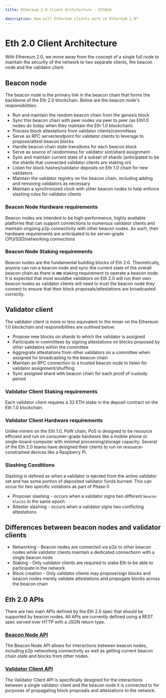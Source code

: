 ```yaml
---
title: Ethereum 2.0 Client Architecture - EthHub

description: How will Ethereum clients work in Ethereum 2.0?
---
```


# Eth 2.0 Client Architecture

With Ethereum 2.0, we move away from the concept of a single full node to maintain the security of the network to two separate clients, the beacon node and the validator client.

## Beacon node

The beacon node is the primary link in the beacon chain that forms the backbone of the Eth 2.0 blockchain.  Below are the beacon node's responsibilities:

* Run and maintain the random beacon chain from the genesis block
* Sync this beacon chain with peer nodes via peer to peer (as Eth1.0 nodes do today when they maintain the Eth 1.0 blockchain)
* Process block attestations from validator clients/committees
* Serve as RPC server/endpoint for validator clients to leverage to propose/attest beacon blocks
* Handle beacon chain state transitions for each beacon block
* Serve as source of randomness for validator slot/shard assignment
* Sync and maintain current state of a subset of shards (anticipated to be the shards that connected validator clients are staking on)
* Listen for block hashes/validator deposits on Eth 1.0 chain for new validators
* Maintain the validator registry on the beacon chain, including adding and removing validators as necessary
* Maintain a synchronized clock with other beacon nodes to help enforce slashing rules for validator clients

### Beacon Node Hardware requirements

Beacon nodes are intended to be high-performance, highly available platforms that can support connections to numerous validator clients and maintain ongoing p2p connectivity with other beacon nodes.  As such, their hardware requirements are anticipated to be server-grade CPU/SSD/networking connections

### Beacon Node Staking requirements

Beacon nodes are the fundamental building blocks of Eth 2.0. Theoretically, anyone can run a beacon node and sync the current state of the overall beacon chain as there is ***no*** staking requirement to operate a beacon node.  It is expected that most wouldbe validators on Eth 2.0 will run their own beacon nodes as validator clients will need to trust the beacon node they connect to ensure that their block proposals/attestations are broadcasted correctly.

## Validator client

The validator client is more or less equivalent to the miner on the Ethereum 1.0 blockchain and responsibilities are outlined below:

* Propose new blocks on shards to which the validator is assigned
* Participate in committees by signing attestations on blocks proposed by other validators within the committee
* Aggregrate attestations from other validators on a committee when assigned for broadcasting to the beacon chain
* Maintain an RPC connection to a trusted beacon node to listen for validator assignment/shuffling
* Sync assigned shard with beacon chain for each proof of custody period

### Validator Client Staking requirements

Each validator client requires a 32 ETH stake in the deposit contract on the Eth 1.0 blockchain.

### Validator Client Hardware requirements

Unlike miners on the Eth 1.0, PoW chain, PoS is designed to be resource efficient and run on consumer-grade hardware like a mobile phone or single-board-computer with minimal processing/storage capacity.  Several of the Eth 2.0 teams have designed their clients to run on resource-constrained devices like a Raspberry Pi.

### Slashing Conditions

Slashing is defined as when a validator is ejected from the active validator set and has some portion of deposited validator funds burned.  This can occur for two specific violations as part of Phase 0

* Proposer slashing - occurs when a validator signs two different `beacon blocks` in the same epoch
* Attester slashing - occurs when a validator signs two conflicting attestations

## Differences between beacon nodes and validator clients

* Networking - Beacon nodes are connected via p2p to other beacon nodes while validator clients maintain a dedicated connectionn with a single beacon node
* Staking - Only validator clients are required to stake Eth to be able to participate in the network
* Block creation - Only validator clients may propose/sign blocks and beacon nodes merely validate attestations and propogate blocks across the beacon chain

## Eth 2.0 APIs

There are two main APIs defined by the Eth 2.0 spec that should be supported by beacon nodes.  All APIs are currently defined using a REST spec served over HTTP with a JSON return type.

### [Beacon Node API](https://github.com/ethereum/eth2.0-APIs/tree/master/apis/beacon)

The Beacon Node API allows for interactions between beacon nodes, including p2p networking connectivity as well as getting current beacon chain state and blocks from other nodes.

### [Validator Client API](https://github.com/ethereum/eth2.0-APIs/tree/master/apis/validator)

The Validator Client API is specifically designed for the interactions between a single validator client and the beacon node it is connected to for purposes of propagating block proposals and attestations to the network.
